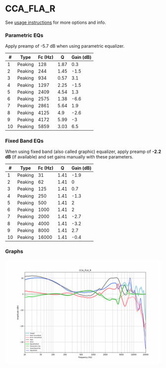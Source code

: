 # CCA_FLA_R
See [usage instructions](https://github.com/jaakkopasanen/AutoEq#usage) for more options and info.

### Parametric EQs
Apply preamp of -5.7 dB when using parametric equalizer.

|   # | Type    |   Fc (Hz) |    Q |   Gain (dB) |
|-----|---------|-----------|------|-------------|
|   1 | Peaking |       128 | 1.87 |         0.3 |
|   2 | Peaking |       244 | 1.45 |        -1.5 |
|   3 | Peaking |       934 | 0.57 |         3.1 |
|   4 | Peaking |      1297 | 2.25 |        -1.5 |
|   5 | Peaking |      2409 | 4.54 |         1.3 |
|   6 | Peaking |      2575 | 1.38 |        -6.6 |
|   7 | Peaking |      2861 | 5.64 |         1.9 |
|   8 | Peaking |      4125 | 4.9  |        -2.6 |
|   9 | Peaking |      4172 | 5.99 |        -3   |
|  10 | Peaking |      5859 | 3.03 |         6.5 |

### Fixed Band EQs
When using fixed band (also called graphic) equalizer, apply preamp of **-2.2 dB** (if available) and set gains manually with these parameters.

|   # | Type    |   Fc (Hz) |    Q |   Gain (dB) |
|-----|---------|-----------|------|-------------|
|   1 | Peaking |        31 | 1.41 |        -1.9 |
|   2 | Peaking |        62 | 1.41 |         0   |
|   3 | Peaking |       125 | 1.41 |         0.7 |
|   4 | Peaking |       250 | 1.41 |        -1.3 |
|   5 | Peaking |       500 | 1.41 |         2   |
|   6 | Peaking |      1000 | 1.41 |         2   |
|   7 | Peaking |      2000 | 1.41 |        -2.7 |
|   8 | Peaking |      4000 | 1.41 |        -3.2 |
|   9 | Peaking |      8000 | 1.41 |         2.7 |
|  10 | Peaking |     16000 | 1.41 |        -0.4 |

### Graphs
![](./CCA_FLA_R.png)
